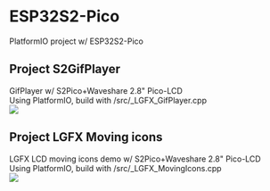 # ESP32S2-Pico
PlatformIO project w/ ESP32S2-Pico 

## Project S2GifPlayer <br>
GifPlayer w/ S2Pico+Waveshare 2.8" Pico-LCD <br>
Using PlatformIO, build with /src/_LGFX_GifPlayer.cpp <br> 
<img src="S2GifPlayer0310.gif">

## Project LGFX Moving icons <br>
LGFX LCD moving icons demo w/ S2Pico+Waveshare 2.8" Pico-LCD <br>
Using PlatformIO, build with /src/_LGFX_MovingIcons.cpp <br>
<img src="S2MoveIcons0310.gif">
